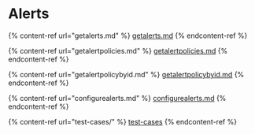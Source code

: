 # Alerts

{% content-ref url="getalerts.md" %}
[getalerts.md](getalerts.md)
{% endcontent-ref %}

{% content-ref url="getalertpolicies.md" %}
[getalertpolicies.md](getalertpolicies.md)
{% endcontent-ref %}

{% content-ref url="getalertpolicybyid.md" %}
[getalertpolicybyid.md](getalertpolicybyid.md)
{% endcontent-ref %}

{% content-ref url="configurealerts.md" %}
[configurealerts.md](configurealerts.md)
{% endcontent-ref %}

{% content-ref url="test-cases/" %}
[test-cases](test-cases/)
{% endcontent-ref %}
